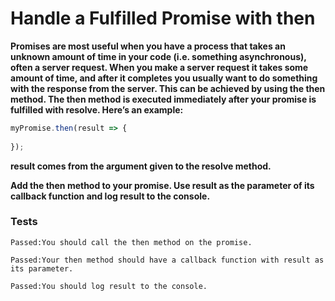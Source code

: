 # Handle a Fulfilled Promise with then

**Promises are most useful when you have a process that takes an unknown amount of time in your code (i.e. something asynchronous), often a server request. When you make a server request it takes some amount of time, and after it completes you usually want to do something with the response from the server. This can be achieved by using the then method. The then method is executed immediately after your promise is fulfilled with resolve. Here’s an example:**

```js
myPromise.then(result => {
  
});
```

**result comes from the argument given to the resolve method.**

**Add the then method to your promise. Use result as the parameter of its callback function and log result to the console.**

### Tests

`Passed:You should call the then method on the promise.`

`Passed:Your then method should have a callback function with result as its parameter.`

`Passed:You should log result to the console.`
